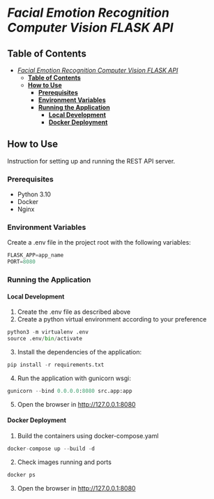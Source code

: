 # *Facial Emotion Recognition Computer Vision FLASK API*

## **Table of Contents**
- [*Facial Emotion Recognition Computer Vision FLASK API*](#facial-emotion-recognition-computer-vision-flask-api)
  - [**Table of Contents**](#table-of-contents)
  - [**How to Use**](#how-to-use)
    - [**Prerequisites**](#prerequisites)
    - [**Environment Variables**](#environment-variables)
    - [**Running the Application**](#running-the-application)
      - [**Local Development**](#local-development)
      - [**Docker Deployment**](#docker-deployment)
## **How to Use**
Instruction for setting up and running the REST API server.

### **Prerequisites**

- Python 3.10
- Docker
- Nginx

### **Environment Variables**
Create a .env file in the project root with the following variables:

````python
FLASK_APP=app_name
PORT=8080
````

### **Running the Application**

#### **Local Development**
1. Create the .env file as described above
2. Create a python virtual environment according to your preference
````python
python3 -m virtualenv .env
source .env/bin/activate
````
3. Install the dependencies of the application:
````python
pip install -r requirements.txt
````
4. Run the application with gunicorn wsgi:
````python
gunicorn --bind 0.0.0.0:8080 src.app:app
````
5. Open the browser in http://127.0.0.1:8080

#### **Docker Deployment**
1. Build the containers using docker-compose.yaml
````python
docker-compose up --build -d
````
2. Check images running and ports
````python
docker ps
````
3. Open the browser in http://127.0.0.1:8080
